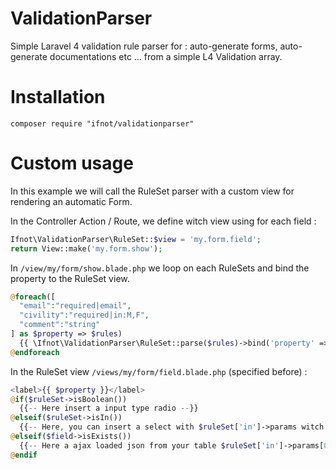 # ValidationParser
Simple Laravel 4 validation rule parser for : auto-generate forms, auto-generate documentations etc ... from a simple L4 Validation array.

# Installation

    composer require "ifnot/validationparser"

# Custom usage

In this example we will call the RuleSet parser with a custom view for rendering an automatic Form.

In the Controller Action / Route, we define witch view using for each field :
```php
Ifnot\ValidationParser\RuleSet::$view = 'my.form.field';
return View::make('my.form.show');
```

In `/view/my/form/show.blade.php` we loop on each RuleSets and bind the property to the RuleSet view.
```php
@foreach([
  "email":"required|email",
  "civility":"required|in:M,F",
  "comment":"string"
] as $property => $rules)
  {{ \Ifnot\ValidationParser\RuleSet::parse($rules)->bind('property' => $property)->toString() }}
@endforeach
```

In the RuleSet view `/views/my/form/field.blade.php` (specified before) :
```php
<label>{{ $property }}</label>
@if($ruleSet->isBoolean())
  {{-- Here insert a input type radio --}}
@elseif($ruleSet->isIn())
  {{-- Here, you can insert a select with $ruleSet['in']->params witch contains an array of allowed values --}}
@elseif($field->isExists())
  {{-- Here a ajax loaded json from your table $ruleSet['in']->params[0] and the column $ruleSet['in']->params[1] --}}
@endif
```
